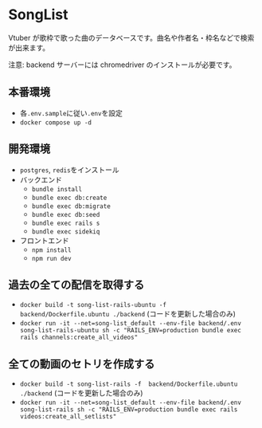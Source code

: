 # SongList

Vtuber が歌枠で歌った曲のデータベースです。曲名や作者名・枠名などで検索が出来ます。

注意: backend サーバーには chromedriver のインストールが必要です。

## 本番環境

- 各`.env.sample`に従い`.env`を設定
- `docker compose up -d`

## 開発環境

- `postgres`, `redis`をインストール
- バックエンド
  - `bundle install`
  - `bundle exec db:create`
  - `bundle exec db:migrate`
  - `bundle exec db:seed`
  - `bundle exec rails s`
  - `bundle exec sidekiq`
- フロントエンド
  - `npm install`
  - `npm run dev`

## 過去の全ての配信を取得する

- `docker build -t song-list-rails-ubuntu -f  backend/Dockerfile.ubuntu ./backend` (コードを更新した場合のみ)
- `docker run -it --net=song-list_default --env-file backend/.env song-list-rails-ubuntu sh -c "RAILS_ENV=production bundle exec rails channels:create_all_videos"`

## 全ての動画のセトリを作成する

- `docker build -t song-list-rails -f  backend/Dockerfile.ubuntu ./backend` (コードを更新した場合のみ)
- `docker run -it --net=song-list_default --env-file backend/.env song-list-rails sh -c "RAILS_ENV=production bundle exec rails videos:create_all_setlists"`
